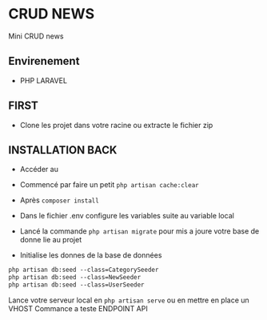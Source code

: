 
# CRUD NEWS

Mini CRUD news

## Envirenement

- PHP LARAVEL

## FIRST

- Clone les projet dans votre racine ou extracte le fichier zip

## INSTALLATION BACK
- Accéder au
- Commencé par faire un petit `php artisan cache:clear`
- Après `composer install`
- Dans le fichier .env configure les variables suite au variable local

- Lancé la commande `php artisan migrate` pour mis a joure votre base de donne lie au projet
- Initialise les donnes de la base de données

```md
php artisan db:seed --class=CategorySeeder
php artisan db:seed --class=NewSeeder
php artisan db:seed --class=UserSeeder
``` 

Lance votre serveur local en `php artisan serve` ou en mettre en place un VHOST
Commance a teste ENDPOINT API